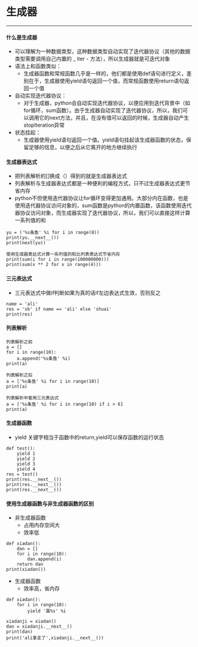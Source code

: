 ﻿# 生成器
---
#### 什么是生成器
-   可以理解为一种数据类型，这种数据类型自动实现了迭代器协议（其他的数据类型需要调用自己内置的 _ iter - 方法），所以生成器就是可迭代对象
-   语法上和函数类似：
    -   生成器函数和常规函数几乎是一样的，他们都是使用def语句进行定义，差别在于，生成器使用yield语句返回一个值，而常规函数使用return语句返回一个值
-   自动实现迭代器协议：
    -   对于生成器，python会自动实现迭代器协议，以便应用到迭代背景中（如for循环，sum函数）。由于生成器自动实现了迭代器协议，所以，我们可以调用它的next方法，并且，在没有值可以返回的时候，生成器自动产生stoplteration异常
-   状态挂起：
    -   生成器使用yield语句返回一个值。yield语句挂起该生成器函数的状态，保留足够的信息，以便之后从它离开的地方继续执行
#### 生成器表达式
-   把列表解析的[]换成（）得到的就是生成器表达式
-   列表解析与生成器表达式都是一种便利的编程方式，只不过生成器表达式更节省内存
-   python不但使用迭代器协议让for循环变得更加通用。大部分内在函数，也是使用迭代器协议访问对象的，sum函数是python的内置函数，该函数使用迭代器协议访问对象，而生成器实现了迭代器协议，所以，我们可以直接这样计算一系列值的和

```
yu = ('%s条鱼' %i for i in range(8))
print(yu.__next__())
print(next(yu))

使用生成器表达式计算一系列值的和比列表表达式节省内存
print(sum(i for i in range(100000000)))
print(sum(x ** 2 for x in range(4)))
```
#### 三元表达式
-   三元表达式中做if判断如果为真的话if左边表达式生效，否则反之
```
name = 'ali'
res = 'sb' if name == 'ali' else 'shuai'
print(res)
```
#### 列表解析
```
列表解析之前
a = []
for i in range(10):
    a.append('%s条鱼' %i)
print(a)

列表解析之后
a = ['%s条鱼' %i for i in range(10)]
print(a)

列表解析中套用三元表达式
a = ['%s条鱼' %i for i in range(10) if i > 6]
print(a)
```
#### 生成器函数
-   yield 关键字相当于函数中的return,yield可以保存函数的运行状态
```
def test():
    yield 1
    yield 2
    yield 3
    yield 4
res = test()
print(res.__next__())
print(res.__next__())
print(res.__next__())
```
#### 使用生成器函数与非生成器函数的区别
-   非生成器函数
    -   占用内存空间大
    -   效率低
```
def xiadan():
    dan = []
    for i in range(10):
        dan.append(i)
    return dan
print(xiadan())
```

-   生成器函数
    -   效率高，省内存
```
def xiadan():
    for i in range(10):
        yield '蛋%s' %i

xiadanji = xiadan()
dan = xiadanji.__next__()
print(dan)
print('ali拿走了',xiadanji.__next__())
```